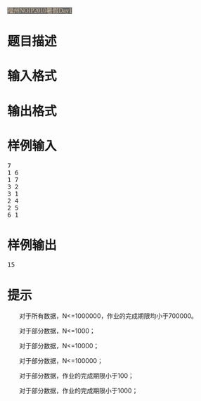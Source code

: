 
<span style="font-family:&#39;Microsoft YaHei&#39;;font-size:14px;background-color:#666666;color:#DFC5A4;">福州NOIP2010暑假Day1</span> 

# 题目描述



# 输入格式



# 输出格式



# 样例输入


<pre>7
1 6
1 7
3 2
3 1
2 4
2 5
6 1
</pre>

# 样例输出


<pre>15</pre>

# 提示


<p>
	<span style="font-family:&#39;Microsoft YaHei&#39;;font-size:14px;"> </span> 
</p>
<p style="text-indent:20.2500pt;">
	对于所有数据，N&lt;=1000000，作业的完成期限均小于700000。
</p>
<p style="text-indent:20.2500pt;">
	对于部分数据，N&lt;=1000；
</p>
<p style="text-indent:20.2500pt;">
	对于部分数据，N&lt;=10000；
</p>
<p style="text-indent:20.2500pt;">
	对于部分数据，N&lt;=100000；
</p>
<p style="text-indent:20.2500pt;">
	对于部分数据，作业的完成期限小于100；
</p>
<p style="text-indent:20.2500pt;">
	对于部分数据，作业的完成期限小于1000；
</p>
<p>
	<br/>
</p>
